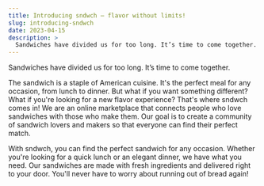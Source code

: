 ```yaml
---
title: Introducing sndwch — flavor without limits!
slug: introducing-sndwch
date: 2023-04-15
description: >
  Sandwiches have divided us for too long. It’s time to come together.
---
```


Sandwiches have divided us for too long. It’s time to come together.

The sandwich is a staple of American cuisine. It's the perfect meal for any occasion, from lunch to dinner. But what if you want something different? What if you're looking for a new flavor experience? That's where sndwch comes in! We are an online marketplace that connects people who love sandwiches with those who make them. Our goal is to create a community of sandwich lovers and makers so that everyone can find their perfect match.

With sndwch, you can find the perfect sandwich for any occasion. Whether you're looking for a quick lunch or an elegant dinner, we have what you need. Our sandwiches are made with fresh ingredients and delivered right to your door. You'll never have to worry about running out of bread again!
